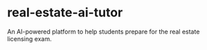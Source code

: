 # real-estate-ai-tutor
An AI-powered platform to help students prepare for the real estate licensing exam.
